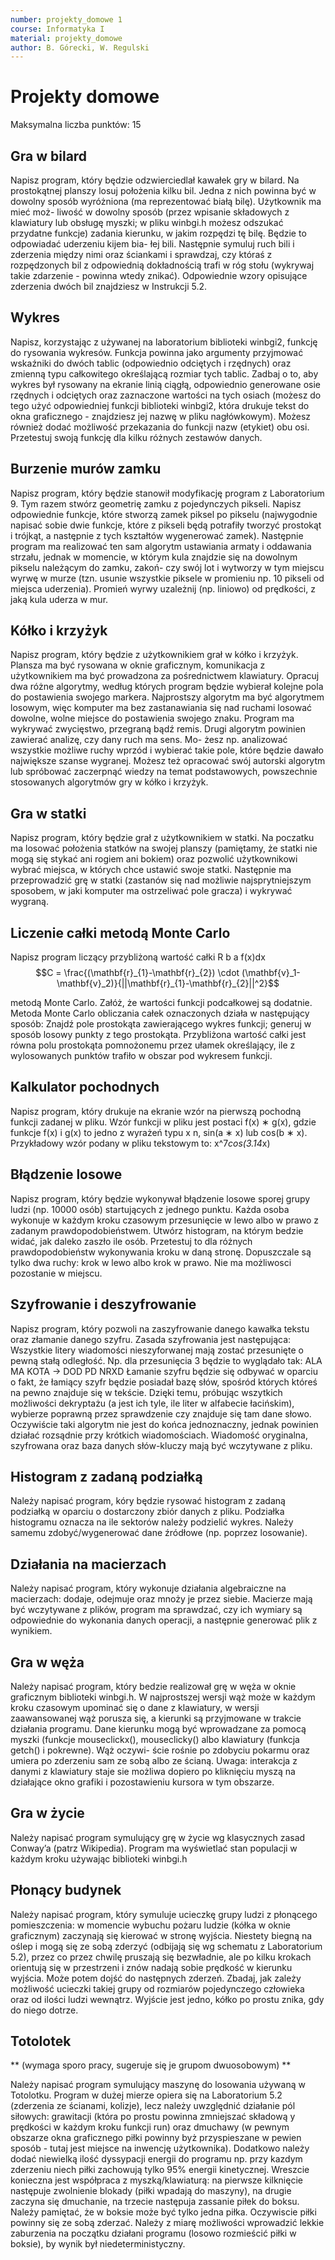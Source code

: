 ```yaml
---
number: projekty_domowe 1
course: Informatyka I
material: projekty_domowe
author: B. Górecki, W. Regulski
---
```



# Projekty domowe

Maksymalna liczba punktów: 15

## Gra w bilard
Napisz program, który będzie odzwierciedlał kawałek gry w bilard. Na prostokątnej
planszy losuj położenia kilku bil. Jedna z nich powinna być w dowolny
sposób wyróżniona (ma reprezentować białą bilę). Użytkownik ma mieć moż-
liwość w dowolny sposób (przez wpisanie składowych z klawiatury lub obsługę
myszki; w pliku winbgi.h możesz odszukać przydatne funkcje) zadania kierunku,
w jakim rozpędzi tę bilę. Będzie to odpowiadać uderzeniu kijem bia-
łej bili. Następnie symuluj ruch bili i zderzenia między nimi oraz ściankami
i sprawdzaj, czy któraś z rozpędzonych bil z odpowiednią dokładnością trafi
w róg stołu (wykrywaj takie zdarzenie - powinna wtedy znikać). Odpowiednie
wzory opisujące zderzenia dwóch bil znajdziesz w Instrukcji 5.2.

## Wykres
Napisz, korzystając z używanej na laboratorium biblioteki winbgi2, funkcję do
rysowania wykresów. Funkcja powinna jako argumenty przyjmować wskaźniki
do dwóch tablic (odpowiednio odciętych i rzędnych) oraz zmienną typu całkowitego
określającą rozmiar tych tablic. Zadbaj o to, aby wykres był rysowany
na ekranie linią ciągłą, odpowiednio generowane osie rzędnych i odciętych oraz
zaznaczone wartości na tych osiach (możesz do tego użyć odpowiedniej funkcji
biblioteki winbgi2, która drukuje tekst do okna graficznego - znajdziesz jej
nazwę w pliku nagłówkowym). Możesz również dodać możliwość przekazania
do funkcji nazw (etykiet) obu osi. Przetestuj swoją funkcję dla kilku różnych
zestawów danych.

## Burzenie murów zamku
Napisz program, który będzie stanowił modyfikację program z Laboratorium 9.
Tym razem stwórz geometrię zamku z pojedynczych pikseli. Napisz odpowiednie
funkcje, które stworzą zamek piksel po pikselu (najwygodnie napisać sobie
dwie funkcje, które z pikseli będą potrafiły tworzyć prostokąt i trójkąt, a następnie
z tych kształtów wygenerować zamek). Następnie program ma realizować
ten sam algorytm ustawiania armaty i oddawania strzału, jednak w momencie,
w którym kula znajdzie się na dowolnym pikselu należącym do zamku, zakoń-
czy swój lot i wytworzy w tym miejscu wyrwę w murze (tzn. usunie wszystkie
piksele w promieniu np. 10 pikseli od miejsca uderzenia). Promień wyrwy uzależnij
(np. liniowo) od prędkości, z jaką kula uderza w mur.

## Kółko i krzyżyk
Napisz program, który będzie z użytkownikiem grał w kółko i krzyżyk. Plansza
ma być rysowana w oknie graficznym, komunikacja z użytkownikiem ma
być prowadzona za pośrednictwem klawiatury. Opracuj dwa różne algorytmy,
według których program będzie wybierał kolejne pola do postawienia swojego
markera. Najprostszy algorytm ma być algorytmem losowym, więc komputer
ma bez zastanawiania się nad ruchami losować dowolne, wolne miejsce do postawienia
swojego znaku. Program ma wykrywać zwycięstwo, przegraną bądź
remis. Drugi algorytm powinien zawierać analizę, czy dany ruch ma sens. Mo-
żesz np. analizować wszystkie możliwe ruchy wprzód i wybierać takie pole,
które będzie dawało największe szanse wygranej. Możesz też opracować swój
autorski algorytm lub spróbować zaczerpnąć wiedzy na temat podstawowych,
powszechnie stosowanych algorytmów gry w kółko i krzyżyk.

## Gra w statki
Napisz program, który będzie grał z użytkownikiem w statki. Na poczatku ma
losować położenia statków na swojej planszy (pamiętamy, że statki nie mogą
się stykać ani rogiem ani bokiem) oraz pozwolić użytkownikowi wybrać miejsca,
w których chce ustawić swoje statki. Następnie ma przeprowadzić grę w statki
(zastanów się nad możliwie najsprytniejszym sposobem, w jaki komputer ma
ostrzeliwać pole gracza) i wykrywać wygraną.


## Liczenie całki metodą Monte Carlo



Napisz program liczący przybliżoną wartość całki R
b
a
f(x)dx
$$C = \frac{(\mathbf{r}_{1}-\mathbf{r}_{2}) \cdot (\mathbf{v}_1-\mathbf{v}_2)}{||\mathbf{r}_{1}-\mathbf{r}_{2}||^2}$$

metodą Monte
Carlo. Załóż, że wartości funkcji podcałkowej są dodatnie. Metoda Monte Carlo
obliczania całek oznaczonych działa w następujący sposób: Znajdź pole prostokąta
zawierającego wykres funkcji; generuj w sposób losowy punkty z tego prostokąta.
Przybliżona wartość całki jest równa polu prostokąta pomnożonemu przez ułamek określający, ile z wylosowanych punktów trafiło w obszar pod
wykresem funkcji.


## Kalkulator pochodnych
Napisz program, który drukuje na ekranie wzór na pierwszą pochodną funkcji
zadanej w pliku. Wzór funkcji w pliku jest postaci f(x) ∗ g(x), gdzie funkcje
f(x) i g(x) to jedno z wyrażeń typu x
n, sin(a ∗ x) lub cos(b ∗ x). Przykładowy
wzór podany w pliku tekstowym to:
x^7*cos(3.14*x)

## Błądzenie losowe
Napisz program, który będzie wykonywał błądzenie losowe sporej grupy ludzi
(np. 10000 osób) startujących z jednego punktu. Każda osoba wykonuje w
każdym kroku czasowym przesunięcie w lewo albo w prawo z zadanym prawdopodobieństwem.
Utwórz histogram, na którym bedzie widać, jak daleko zaszło
ile osób. Przetestuj to dla różnych prawdopodobieństw wykonywania kroku w
daną stronę. Dopuszczale są tylko dwa ruchy: krok w lewo albo krok w prawo.
Nie ma możliwosci pozostanie w miejscu.

## Szyfrowanie i deszyfrowanie
Napisz program, który pozwoli na zaszyfrowanie danego kawałka tekstu oraz
złamanie danego szyfru. Zasada szyfrowania jest następująca: Wszystkie litery
wiadomości nieszyforwanej mają zostać przesunięte o pewną stałą odległość.
Np. dla przesunięcia 3 będzie to wyglądało tak:
ALA MA KOTA -> DOD PD NRXD
Łamanie szyfru będzie się odbywać w oparciu o fakt, że łamiący szyfr będzie
posiadał bazę słów, spośród których któreś na pewno znajduje się w tekście.
Dzięki temu, próbując wszytkich możliwości dekryptażu (a jest ich tyle, ile liter
w alfabecie łacińskim), wybierze poprawną przez sprawdzenie czy znajduje się
tam dane słowo. Oczywiście taki algorytm nie jest do końca jednoznaczny,
jednak powinien działać rozsądnie przy krótkich wiadomościach. Wiadomość
oryginalna, szyfrowana oraz baza danych słów-kluczy mają być wczytywane z
pliku.

## Histogram z zadaną podziałką
Należy napisać program, kóry będzie rysować histogram z zadaną podziałką
w oparciu o dostarczony zbiór danych z pliku. Podziałka histogramu oznacza
na ile sektorów należy podzielić wykres. Należy samemu zdobyć/wygenerować
dane źródłowe (np. poprzez losowanie).

## Działania na macierzach
Należy napisać program, który wykonuje działania algebraiczne na macierzach:
dodaje, odejmuje oraz mnoży je przez siebie. Macierze mają być wczytywane z
plików, program ma sprawdzać, czy ich wymiary są odpowiednie do wykonania
danych operacji, a następnie generować plik z wynikiem.

## Gra w węża
Należy napisać program, który bedzie realizował grę w węża w oknie graficznym
biblioteki winbgi.h. W najprostszej wersji wąż może w każdym kroku
czasowym upominać się o dane z klawiatury, w wersji zaawansowanej wąż porusza
się, a kierunki są przyjmowane w trakcie działania programu. Dane kierunku
mogą być wprowadzane za pomocą myszki (funkcje mouseclickx(),
mouseclicky() albo klawiatury (funkcja getch() i pokrewne). Wąż oczywi-
ście rośnie po zdobyciu pokarmu oraz umiera po zderzeniu sam ze sobą albo
ze ścianą. Uwaga: interakcja z danymi z klawiatury staje sie możliwa dopiero
po kliknięciu myszą na działające okno grafiki i pozostawieniu kursora w tym
obszarze.

## Gra w życie
Należy napisać program symulujący grę w życie wg klasycznych zasad Conway’a
(patrz Wikipedia). Program ma wyświetlać stan populacji w każdym kroku
używając biblioteki winbgi.h

## Płonący budynek
Należy napisać program, który symuluje ucieczkę grupy ludzi z płonącego pomieszczenia:
w momencie wybuchu pożaru ludzie (kółka w oknie graficznym) zaczynają się kierować w stronę wyjścia.
Niestety biegną na oślep i mogą się ze sobą zderzyć (odbijają się wg schematu z Laboratorium 5.2), 
przez co przez chwilę pruszają się bezwładnie, ale po kilku krokach orientują się w przestrzeni
i znów nadają sobie prędkość w kierunku wyjścia. Może potem dojść do następnych
zderzeń. Zbadaj, jak zależy możliwość ucieczki takiej grupy od rozmiarów
pojedynczego człowieka oraz od ilości ludzi wewnątrz. Wyjście jest jedno, kółko
po prostu znika, gdy do niego dotrze.

## Totolotek

** (wymaga sporo pracy, sugeruje się je grupom dwuosobowym) **

Należy napisać program symulujący maszynę do losowania używaną w Totolotku.
Program w dużej mierze opiera się na Laboratorium 5.2 (zderzenia
ze ścianami, kolizje), lecz należy uwzględnić działanie pól siłowych: grawitacji
(która po prostu powinna zmniejszać składową y prędkości w każdym kroku
funkcji run) oraz dmuchawy (w pewnym obszarze okna graficznego piłki powinny
byż przyspieszane w pewien sposób - tutaj jest miejsce na inwencję
użytkownika). Dodatkowo należy dodać niewielką ilość dyssypacji energii do
programu np. przy kazdym zderzeniu niech piłki zachowują tylko 95% energii
kinetycznej. Wreszcie konieczna jest współpraca z myszką/klawiaturą: na
pierwsze kilknięcie następuje zwolnienie blokady (piłki wpadają do maszyny),
na drugie zaczyna się dmuchanie, na trzecie następuja zassanie piłek do boksu.
Należy pamiętać, że w boksie może być tylko jedna piłka. Oczywiscie piłki
powinny się ze sobą zderzać. Należy z miarę możliwości wprowadzić lekkie zaburzenia
na początku działani programu (losowo rozmieścić piłki w boksie), by
wynik był niedeterministyczny.




